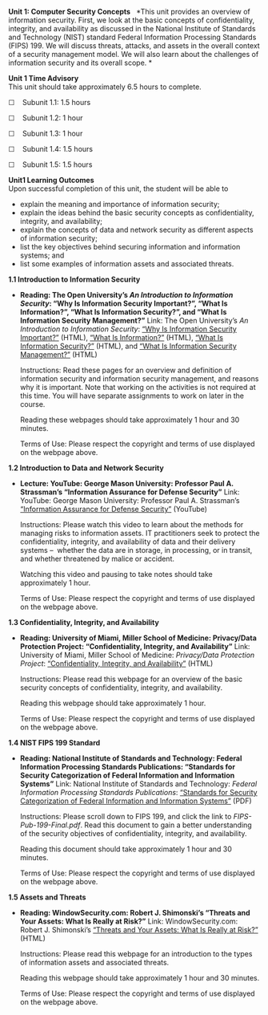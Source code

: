**Unit 1: Computer Security Concepts** <span id="1"></span> 
*This unit provides an overview of information security. First, we look
at the basic concepts of confidentiality, integrity, and availability as
discussed in the National Institute of Standards and Technology (NIST)
standard Federal Information Processing Standards (FIPS) 199. We will
discuss threats, attacks, and assets in the overall context of a
security management model. We will also learn about the challenges of
information security and its overall scope. *

**Unit 1 Time Advisory**  
This unit should take approximately 6.5 hours to complete.  
  
 ☐    Subunit 1.1: 1.5 hours  
  
 ☐    Subunit 1.2: 1 hour  
  
 ☐    Subunit 1.3: 1 hour  
  
 ☐    Subunit 1.4: 1.5 hours  
  
 ☐    Subunit 1.5: 1.5 hours

**Unit1 Learning Outcomes**  
Upon successful completion of this unit, the student will be able to  
-   explain the meaning and importance of information security;
-   explain the ideas behind the basic security concepts as
    confidentiality, integrity, and availability;
-   explain the concepts of data and network security as different
    aspects of information security;
-   list the key objectives behind securing information and information
    systems; and
-   list some examples of information assets and associated threats.

**1.1 Introduction to Information Security** <span id="1.1"></span> 
-   **Reading: The Open University’s *An Introduction to Information
    Security*: “Why Is Information Security Important?”, “What Is
    Information?”, “What Is Information Security?”, and “What Is
    Information Security Management?”**
    Link: The Open University’s *An Introduction to Information
    Security*: [“Why Is Information Security
    Important?”](http://www.open.edu/openlearn/science-maths-technology/computing-and-ict/introduction-information-security/content-section-3)
    (HTML), [“What Is
    Information?”](http://www.open.edu/openlearn/science-maths-technology/computing-and-ict/introduction-information-security/content-section-4.1)
    (HTML), [“What Is Information
    Security?”](http://www.open.edu/openlearn/science-maths-technology/computing-and-ict/introduction-information-security/content-section-4.2)
    (HTML), and [“What Is Information Security
    Management?”](http://www.open.edu/openlearn/science-maths-technology/computing-and-ict/introduction-information-security/content-section-4.3)
    (HTML)  
      
     Instructions: Read these pages for an overview and definition of
    information security and information security management, and
    reasons why it is important. Note that working on the activities is
    not required at this time. You will have separate assignments to
    work on later in the course.  
      
     Reading these webpages should take approximately 1 hour and 30
    minutes.  
      
     Terms of Use: Please respect the copyright and terms of use
    displayed on the webpage above.

**1.2 Introduction to Data and Network Security** <span
id="1.2"></span> 
-   **Lecture: YouTube: George Mason University: Professor Paul A.
    Strassman’s “Information Assurance for Defense Security”**
    Link: YouTube: George Mason University: Professor Paul A.
    Strassman’s [“Information Assurance for Defense
    Security”](http://www.youtube.com/watch?v=NuUHrPo_lqw) (YouTube)  
      
     Instructions: Please watch this video to learn about the methods
    for managing risks to information assets. IT practitioners seek to
    protect the confidentiality, integrity, and availability of data and
    their delivery systems –  whether the data are in storage, in
    processing, or in transit, and whether threatened by malice or
    accident.  
      
     Watching this video and pausing to take notes should take
    approximately 1 hour.  
      
     Terms of Use: Please respect the copyright and terms of use
    displayed on the webpage above.

**1.3 Confidentiality, Integrity, and Availability** <span
id="1.3"></span> 
-   **Reading: University of Miami, Miller School of Medicine:
    Privacy/Data Protection Project: “Confidentiality, Integrity, and
    Availability”**
    Link: University of Miami, Miller School of Medicine: *Privacy/Data
    Protection Project*: [“Confidentiality, Integrity, and
    Availability”](http://privacy.med.miami.edu/glossary/xd_confidentiality_integrity_availability.htm)
    (HTML)  
      
     Instructions: Please read this webpage for an overview of the basic
    security concepts of confidentiality, integrity, and availability.  
      
     Reading this webpage should take approximately 1 hour.  
      
     Terms of Use: Please respect the copyright and terms of use
    displayed on the webpage above.

**1.4 NIST FIPS 199 Standard** <span id="1.4"></span> 
-   **Reading: National Institute of Standards and Technology: Federal
    Information Processing Standards Publications: “Standards for
    Security Categorization of Federal Information and Information
    Systems”**
    Link: National Institute of Standards and Technology: *Federal
    Information Processing Standards Publications*: [“Standards for
    Security Categorization of Federal Information and Information
    Systems”](http://csrc.nist.gov/publications/PubsFIPS.html) (PDF)  
      
     Instructions: Please scroll down to FIPS 199, and click the link to
    *FIPS-Pub-199-Final.pdf*. Read this document to gain a better
    understanding of the security objectives of confidentiality,
    integrity, and availability.  
      
     Reading this document should take approximately 1 hour and 30
    minutes.  
      
     Terms of Use: Please respect the copyright and terms of use
    displayed on the webpage above.

**1.5 Assets and Threats** <span id="1.5"></span> 
-   **Reading: WindowSecurity.com: Robert J. Shimonski’s “Threats and
    Your Assets: What Is Really at Risk?”**
    Link: WindowSecurity.com: Robert J. Shimonski’s [“Threats and Your
    Assets: What Is Really at
    Risk?”](http://www.windowsecurity.com/articles/Threats-Assets.html)
    (HTML)  
      
     Instructions: Please read this webpage for an introduction to the
    types of information assets and associated threats.  
      
     Reading this webpage should take approximately 1 hour and 30
    minutes.  
      
     Terms of Use: Please respect the copyright and terms of use
    displayed on the webpage above.


